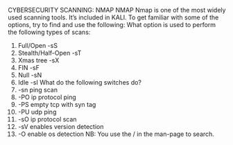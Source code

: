CYBERSECURITY
SCANNING: NMAP
NMAP
Nmap is one of the most widely used scanning tools.
It’s included in KALI.
To get familiar with some of the options, try to find and use the following:
What option is used to perform the following types of scans:
1. Full/Open -sS
2. Stealth/Half-Open -sT
3. Xmas tree -sX
4. FIN -sF
5. Null -sN
6. Idle -sI
What do the following switches do?
1. -sn ping scan
2. -PO ip protocol ping
3. -PS  empty tcp with syn tag
4. -PU udp ping
5. -sO ip protocol scan
6. -sV enables version detection
7. -O enable os detection
NB: You use the / in the man-page to search.